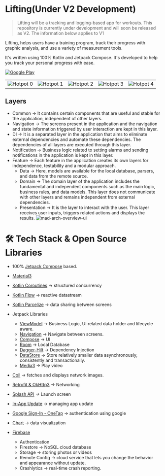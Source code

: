 # Lifting(Under V2 Development)

> Lifting will be a tracking and logging-based app for workouts. This repository is currently under development and will soon be released as V2. The information below applies to V1

Lifting, helps users have a training program, track their progress with graphic analysis, and use a variety of measurement tools.

It's written using 100% Kotlin and Jetpack Compose. It's developed to help you track your personal progress with ease.

[![Google Play](https://github.com/bedirhansaricayir/Lifting/assets/110481044/4fe26a94-4280-4e29-adf9-49f8203d5f9e)](https://play.google.com/store/apps/details?id=com.lifting.app)


|   |  |   |  |  |
| ------------- | ------------- | ------------- | ------------- | ------------- |
| ![Hotpot 0](https://github.com/bedirhansaricayir/Lifting/assets/110481044/ab32ffce-da01-48a4-8947-4b80d6ac6be2)  | ![Hotpot 1](https://github.com/bedirhansaricayir/Lifting/assets/110481044/9dfb057e-5907-4208-b241-5efcadb40986)  | ![Hotpot 2](https://github.com/bedirhansaricayir/Lifting/assets/110481044/10c2643f-ef66-43b3-8636-c3aee22879dc)  | ![Hotpot 3](https://github.com/bedirhansaricayir/Lifting/assets/110481044/f0b6263a-4ba4-4469-b394-abbfcc2c8391)  | ![Hotpot 4](https://github.com/bedirhansaricayir/Lifting/assets/110481044/08c8bd28-d359-4781-9497-7faccb4b2741)  |

## Layers
* Common -> It contains certain components that are useful and stable for the application, independent of other layers.
* Navigation -> The screens present in the application and the navigation and state information triggered by user interaction are kept in this layer.
* DI -> It is a separated layer in the application that aims to eliminate external dependencies and automate these dependencies. The dependencies of all layers are executed through this layer.
* Notification -> Business logic related to setting alarms and sending notifications in the application is kept in this layer.
* Feature -> Each feature in the application creates its own layers for independence, testability and a modular approach.
    - Data -> Here, models are available for the local database, parsers, and data from the remote source.
    - Domain -> The domain layer of the application includes the fundamental and independent components such as the main logic, business rules, and data models. This layer does not communicate with other layers and remains independent from external dependencies.
    - Presentation -> It is the layer to interact with the user. This layer receives user inputs, triggers related actions and displays the results.
      ![mad-arch-overview-ui](https://github.com/bedirhansaricayir/Lifting/assets/110481044/02996945-7594-4903-968e-d493de8e60eb)

# 🛠 Tech Stack & Open Source Libraries
- 100% [Jetpack Compose](https://developer.android.com/jetpack/compose) based.
- [Material3](https://m3.material.io/)
- [Kotlin Coroutines](https://developer.android.com/kotlin/coroutines) -> structured concurrency
- [Kotlin Flow](https://developer.android.com/kotlin/flow) -> reactive datastream
- [Kotlin Parcelize](https://developer.android.com/reference/kotlin/android/os/Parcelable) -> data sharing between screens
- Jetpack Libraries
  - [ViewModel](https://developer.android.com/topic/libraries/architecture/viewmodel) -> Business Logic, UI related data holder and lifecycle aware.
  - [Navigation](https://developer.android.com/jetpack/compose/navigation) -> Navigate between screens.
  - [Compose](https://developer.android.com/jetpack/compose) -> UI
  - [Room](https://developer.android.com/training/data-storage/room) -> Local Database
  - [Dagger-Hilt](https://developer.android.com/training/dependency-injection/hilt-android) -> Dependency Injection
  - [DataStore](https://developer.android.com/jetpack/androidx/releases/datastore) -> Store relatively smaller data asynchronously, consistently and transactionally.
  - [Media3](https://developer.android.com/jetpack/androidx/releases/media3) -> Play video

- [Coil](https://coil-kt.github.io/coil/compose/) -> fetches and displays network images.
- [Retrofit & OkHttp3](https://square.github.io/retrofit/) -> Networking
- [Splash API](https://developer.android.com/develop/ui/views/launch/splash-screen) -> Launch screen
- [In-App Update](https://developer.android.com/guide/playcore/in-app-updates) -> managing app update
- [Google Sign-In - OneTap](https://developers.google.com/identity/one-tap/android/overview) -> authentication using google
- [Chart](https://github.com/PhilJay/MPAndroidChart) -> data visualization

- [Firebase](https://firebase.google.com/docs/android/setup)
  - Authentication
  - Firestore -> NoSQL cloud database
  - Storage -> storing photos or videos
  - Remote Config ->  cloud service that lets you change the behavior and appearance  without update.
  - Crashlytics -> real-time crash reporting.
